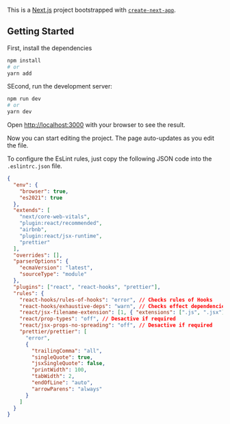 This is a [Next.js](https://nextjs.org/) project bootstrapped with [`create-next-app`](https://github.com/vercel/next.js/tree/canary/packages/create-next-app).

## Getting Started

First, install the dependencies

```bash
npm install
# or
yarn add
```

SEcond, run the development server:

```bash
npm run dev
# or
yarn dev
```

Open [http://localhost:3000](http://localhost:3000) with your browser to see the result.

Now you can start editing the project. The page auto-updates as you edit the file.

To configure the EsLint rules, just copy the following JSON code into the `.eslintrc.json` file.

```json
{
  "env": {
    "browser": true,
    "es2021": true
  },
  "extends": [
    "next/core-web-vitals",
    "plugin:react/recommended",
    "airbnb",
    "plugin:react/jsx-runtime",
    "prettier"
  ],
  "overrides": [],
  "parserOptions": {
    "ecmaVersion": "latest",
    "sourceType": "module"
  },
  "plugins": ["react", "react-hooks", "prettier"],
  "rules": {
    "react-hooks/rules-of-hooks": "error", // Checks rules of Hooks
    "react-hooks/exhaustive-deps": "warn", // Checks effect dependencies
    "react/jsx-filename-extension": [1, { "extensions": [".js", ".jsx"] }],
    "react/prop-types": "off", // Desactive if required
    "react/jsx-props-no-spreading": "off", // Desactive if required
    "prettier/prettier": [
      "error",
      {
        "trailingComma": "all",
        "singleQuote": true,
        "jsxSingleQuote": false,
        "printWidth": 100,
        "tabWidth": 2,
        "endOfLine": "auto",
        "arrowParens": "always"
      }
    ]
  }
}
```